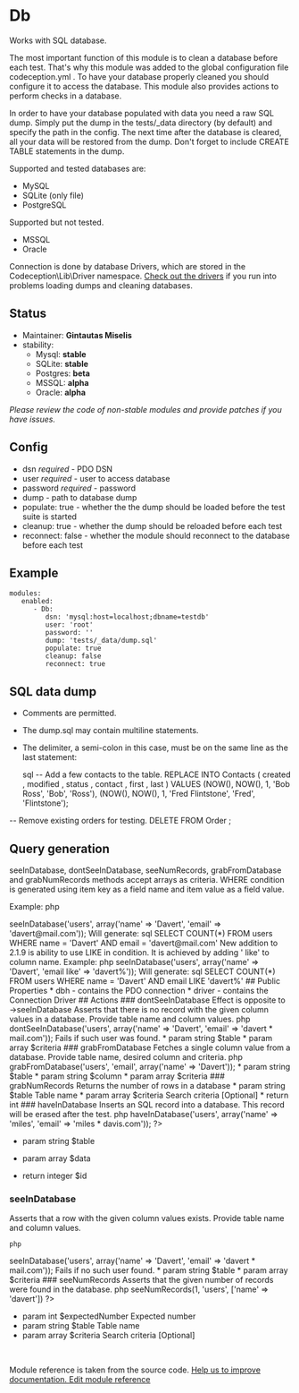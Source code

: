 # Db


Works with SQL database.

The most important function of this module is to clean a database before each test.
That's why this module was added to the global configuration file  codeception.yml .
To have your database properly cleaned you should configure it to access the database.
This module also provides actions to perform checks in a database.

In order to have your database populated with data you need a raw SQL dump.
Simply put the dump in the  tests/_data  directory (by default) and specify the path in the config.
The next time after the database is cleared, all your data will be restored from the dump.
Don't forget to include  CREATE TABLE  statements in the dump.

Supported and tested databases are:

* MySQL
* SQLite (only file)
* PostgreSQL

Supported but not tested.

* MSSQL
* Oracle

Connection is done by database Drivers, which are stored in the  Codeception\Lib\Driver  namespace.
[Check out the drivers](https://github.com/Codeception/Codeception/tree/2.1/src/Codeception/Lib/Driver)
if you run into problems loading dumps and cleaning databases.

## Status

* Maintainer: **Gintautas Miselis**
* stability:
    - Mysql: **stable**
    - SQLite: **stable**
    - Postgres: **beta**
    - MSSQL: **alpha**
    - Oracle: **alpha**

*Please review the code of non-stable modules and provide patches if you have issues.*

## Config

* dsn *required* - PDO DSN
* user *required* - user to access database
* password *required* - password
* dump - path to database dump
* populate: true - whether the the dump should be loaded before the test suite is started
* cleanup: true - whether the dump should be reloaded before each test
* reconnect: false - whether the module should reconnect to the database before each test

## Example

    modules:
       enabled:
          - Db:
             dsn: 'mysql:host=localhost;dbname=testdb'
             user: 'root'
             password: ''
             dump: 'tests/_data/dump.sql'
             populate: true
             cleanup: false
             reconnect: true

## SQL data dump

 * Comments are permitted.
 * The  dump.sql  may contain multiline statements.
 * The delimiter, a semi-colon in this case, must be on the same line as the last statement:

   sql
-- Add a few contacts to the table.
REPLACE INTO  Contacts  ( created ,  modified ,  status ,  contact ,  first ,  last ) VALUES
(NOW(), NOW(), 1, 'Bob Ross', 'Bob', 'Ross'),
(NOW(), NOW(), 1, 'Fred Flintstone', 'Fred', 'Flintstone');

-- Remove existing orders for testing.
DELETE FROM  Order ;
   
## Query generation

seeInDatabase, dontSeeInDatabase, seeNumRecords, grabFromDatabase and grabNumRecords methods
accept arrays as criteria. WHERE condition is generated using item key as a field name and
item value as a field value.

Example:
   php
<?php
$I->seeInDatabase('users', array('name' => 'Davert', 'email' => 'davert@mail.com'));

   
Will generate:

   sql
SELECT COUNT(*) FROM  users  WHERE  name  = 'Davert' AND  email  = 'davert@mail.com'
   
New addition to 2.1.9 is ability to use LIKE in condition. It is achieved by adding ' like' to column name.

Example:
   php
<?php
$I->seeInDatabase('users', array('name' => 'Davert', 'email like' => 'davert%'));

   
Will generate:

   sql
SELECT COUNT(*) FROM  users  WHERE  name  = 'Davert' AND  email  LIKE 'davert%'
   
## Public Properties
* dbh - contains the PDO connection
* driver - contains the Connection Driver



## Actions

### dontSeeInDatabase
 
Effect is opposite to ->seeInDatabase

Asserts that there is no record with the given column values in a database.
Provide table name and column values.

    php
<?php
$I->dontSeeInDatabase('users', array('name' => 'Davert', 'email' => 'davert *  mail.com'));  
   
Fails if such user was found.

 *  param string  $table
 *  param array  $criteria


### grabFromDatabase
 
Fetches a single column value from a database.
Provide table name, desired column and criteria.

    php
<?php
$mail = $I->grabFromDatabase('users', 'email', array('name' => 'Davert'));
   

 *  param string  $table
 *  param string  $column
 *  param array  $criteria



### grabNumRecords
 
Returns the number of rows in a database

 *  param string  $table    Table name
 *  param array   $criteria Search criteria [Optional]

 *  return  int


### haveInDatabase
 
Inserts an SQL record into a database. This record will be erased after the test.

   php
<?php
$I->haveInDatabase('users', array('name' => 'miles', 'email' => 'miles *  davis.com'));  
?>
   

 *  param string  $table
 *  param array  $data

 *  return integer  $id


### seeInDatabase
 
Asserts that a row with the given column values exists.
Provide table name and column values.

    php
<?php
$I->seeInDatabase('users', array('name' => 'Davert', 'email' => 'davert *  mail.com'));  
   
Fails if no such user found.

 *  param string  $table
 *  param array  $criteria


### seeNumRecords
 
Asserts that the given number of records were found in the database.

   php
<?php
$I->seeNumRecords(1, 'users', ['name' => 'davert'])
?>
   

 *  param int  $expectedNumber Expected number
 *  param string  $table Table name
 *  param array  $criteria Search criteria [Optional]

<p>&nbsp;</p><div class="alert alert-warning">Module reference is taken from the source code. <a href="https://github.com/Codeception/Codeception/tree/2.2/src/Codeception/Module/Db.php">Help us to improve documentation. Edit module reference</a></div>
